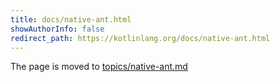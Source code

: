 ```yaml
---
title: docs/native-ant.html
showAuthorInfo: false
redirect_path: https://kotlinlang.org/docs/native-ant.html
---
```


The page is moved to [topics/native-ant.md](docs/topics/native-ant.md)
